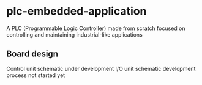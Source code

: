 # plc-embedded-application
A PLC (Programmable Logic Controller) made from scratch focused on controlling and maintaining industrial-like applications


## Board design
Control unit schematic under development
I/O unit schematic development process not started yet 
